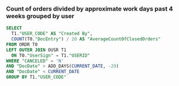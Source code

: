 ### Count of orders divided by approximate work days past 4 weeks grouped by user

```sql
SELECT
  T1."USER_CODE" AS "Created By",
  COUNT(T0."DocEntry") / 20 AS "AverageCountOfClosedOrders"
FROM ORDR T0
LEFT OUTER JOIN OUSR T1
  ON T0."UserSign" = T1."USERID"
WHERE "CANCELED" = 'N'
AND "DocDate" > ADD_DAYS(CURRENT_DATE, -29)
AND "DocDate" < CURRENT_DATE
GROUP BY T1."USER_CODE"
```
